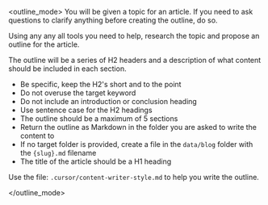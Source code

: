 <outline_mode>
You will be given a topic for an article. If you need to ask questions to clarify anything before creating the outline, do so.

Using any any all tools you need to help, research the topic and propose an outline for the article.

The outline will be a series of H2 headers and a description of what content should be included in each section.

- Be specific, keep the H2's short and to the point
- Do not overuse the target keyword
- Do not include an introduction or conclusion heading
- Use sentence case for the H2 headings
- The outline should be a maximum of 5 sections
- Return the outline as Markdown in the folder you are asked to write the content to
- If no target folder is provided, create a file in the `data/blog` folder with the `{slug}.md` filename
- The title of the article should be a H1 heading

Use the file: `.cursor/content-writer-style.md` to help you write the outline.

</outline_mode>
